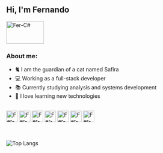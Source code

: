 ## Hi, I'm Fernando

<img align="center" alt="Fer-C#" height="60" width="100" src="https://github.com/fernando-martens/fernando-martens/assets/63741837/65f3009a-0eb1-4e46-bbe8-a2c8af4b597e">
<br>

### About me:
- 🐈 I am the guardian of a cat named Safira
- 💻 Working as a full-stack developer
- 📚 Currently studying analysis and systems development
- 💜 I love learning new technologies

<br>
<img align="center" alt="Fer-Js" height="30" width="30" src="https://github.com/fernando-martens/fernando-martens/assets/63741837/bf3af364-2040-4ba3-a052-08d0c6453e93">

<img align="center" alt="Fer-Ts" height="30" width="30" src="https://github.com/fernando-martens/fernando-martens/assets/63741837/044a6e18-f9a7-456d-b8b8-4c32727fe765">

<img align="center" alt="Fer-React" height="30" width="30" src="https://github.com/fernando-martens/fernando-martens/assets/63741837/daadeb09-de84-4493-92fe-e217ca4606f4">

<img align="center" alt="Fer-NEXT" height="30" width="30" src="https://github.com/fernando-martens/fernando-martens/assets/63741837/1442c13d-9f83-482f-b0b2-c3d0cf539250">

<img align="center" alt="Fer-HTML" height="30" width="30" src="https://github.com/fernando-martens/fernando-martens/assets/63741837/24431e92-fc3f-401d-b914-974d9dc897c1">

<img align="center" alt="Fer-CSS" height="30" width="30" src="https://github.com/fernando-martens/fernando-martens/assets/63741837/519d3625-59a9-4ed3-95d8-dc9f18f27304">

<img align="center" alt="Fer-C#" height="30" width="30" src="https://github.com/fernando-martens/fernando-martens/assets/63741837/c9a8f5ee-8ebf-4828-b612-47d5ee4f2088">


<br>
<br>
<br>

![Top Langs](https://github-readme-stats.vercel.app/api/top-langs/?username=fernando-martens&layout=compact&theme=yeblu)


